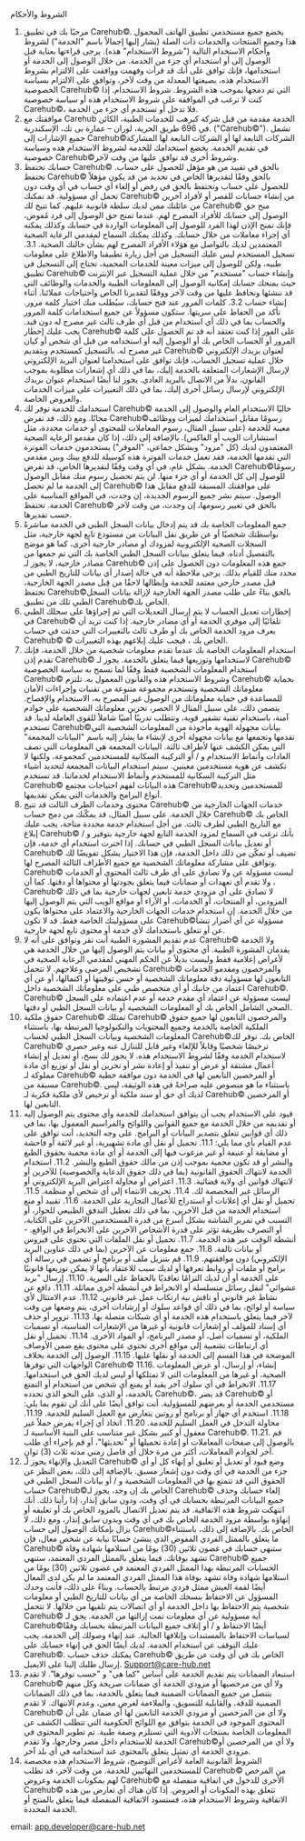الشروط والأحكام
 
1.	مرحبًا بك في تطبيق Carehub©.
يخضع جميع مستخدمي تطبيق الهاتف المحمول هذا وجميع المنتجات والخدمات ذات الصلة (يشار إليها إجمالاً باسم "الخدمة") لشروط وأحكام الاستخدام التالية ("شروط الاستخدام" هذه). يرجى قراءتها بعناية قبل الوصول إلى أو استخدام أي جزء من الخدمة. من خلال الوصول إلى الخدمة أو استخدامها، فإنك توافق على أنك قد قرأت وفهمت ووافقت على الالتزام بشروط الاستخدام هذه، بصيغتها المعدلة من وقت لآخر، وتوافق على الالتزام بسياسة الخصوصية Carehub© التي تم دمجها بموجب هذه الشروط. شروط الاستخدام. إذا كنت لا ترغب في الموافقة على شروط الاستخدام هذه أو سياسة خصوصية Carehub©، فلا تدخل أو تستخدم أي جزء من الخدمة.
2.	موافقتك مع Carehub
الخدمة مقدمة من قبل شركة كيرهب للخدمات الطبية، الكائن في 696 طريق الحرية، لوران – عمارة بى تك، الإسكندرية. ("Carehub©"). تشمل جميع الإشارات إلى Carehub©الشركات التابعة لها أو الشركات التابعة لها المشاركة في تقديم الخدمة. يخضع استخدامك للخدمة لشروط الاستخدام هذه وسياسة خصوصية Carehub©وشروط أخرى قد توافق عليها من وقت لآخر.
3.	حسابك
تحتفظ Carehub© بالحق في تقييد من هو مؤهل للحصول على حساب. تحتفظ Carehub© بالحق وفقًا لتقديرها الخاص في تحديد من قد يكون مؤهلاً للحصول على حساب وتحتفظ بالحق في رفض أو إلغاء أي حساب في أي وقت دون تحمل أي مسؤولية. قد تمكنك Carehub© من إنشاء حسابات للقصر أو لأفراد آخرين من عائلتك ممن لديك سلطة قانونية عليهم. كما تتيح لك Carehub© منح حق الوصول إلى حسابك للأفراد المصرح لهم. عندما تمنح حق الوصول إلى فرد مُفوض، فإنك تمنح الإذن لهذا الفرد للوصول إلى المعلومات الواردة في حسابك وكذلك يمكنه أي إجراء معاملات من خلال حسابك. وكذلك يمكنك السماح لمقدمي الرعاية الصحية المعتمدين لديك بالتواصل مع هؤلاء الأفراد المصرح لهم بشأن حالتك الصحية.
3.1.	تسجيل المستخدم
ليس عليك التسجيل من أجل زيارة تطبيقنا والاطلاع على معلومات طبيه، ولكن للوصول إلى ميزات معينة للخدمات المحمية، تحتاج إلى التسجيل في تطبيق Carehub© وإنشاء حساب "مستخدم" من خلال عملية التسجيل عبر الإنترنت حيث يمنحك حسابك إمكانية الوصول إلى المعلومات الطبية والخدمات والوظائف التي قد ننشئها ونحافظ عليها من وقت لآخر ووفقًا لتقديرنا الخاص واحتياجات عملائنا. أثناء إنشاء حساب 
3.2.	كلمات المرور
عند فتح حسابك، سيُطلب منك اختيار كلمة مرور. تأكد من الحفاظ على سريتها. ستكون مسؤولاً عن جميع استخدامات كلمة المرور والحساب بما في ذلك أي استخدام من قبل أي طرف ثالث غير مصرح له دون قيد. يجب عليك إخطار Carehub© على الفور إذا كنت تعتقد أنه قد تم الحصول على كلمة المرور أو الحساب الخاص بك أو الوصول إليه أو استخدامه من قبل أي شخص أو كيان غير مصرح له. بالتسجيل كمستخدم وبتقديم Carehub© لعنوان بريدك الإلكتروني خلال عملية تسجيل الحساب، فإنك توافق على استخدامنا لعنوان البريد الإلكتروني لإرسال الإشعارات المتعلقة بالخدمة إليك، بما في ذلك أي إشعارات مطلوبة بموجب القانون، بدلاً من الاتصال بالبريد العادي. يجوز لنا أيضًا استخدام عنوان بريدك الإلكتروني لإرسال رسائل أخرى إليك، بما في ذلك التغييرات على ميزات الخدمات والعروض الخاصة. 
4.	استخدامك للخدمة
توفر لك Carehub© حاليًا الاستخدام العام والوصول إلى الخدمة مجانًا. ومع ذلك، قد تفرض Carehub©رسومًا مقابل استخدامك لميزات ووظائف معينة للخدمة (على سبيل المثال، رسوم المعاملات للمحتوى أو خدمات محددة، مثل استشارات الويب أو الفاكس). بالإضافة إلى ذلك، إذا كان مقدمو الرعاية الصحية المعتمدون لديك (كل "مزود" وبشكل جماعي، "الموفر") يستخدمون خدمات الفوترة التي تقدمها الخدمة، فقد تعمل خدمات الفوترة هذه كوسيلة للدفع بينك وبين مقدمي الخدمة. بشكل عام، في أي وقت وفقًا لتقديرها الخاص، قد تفرض Carehub©رسومًا للوصول إلى كل الخدمة أو أي جزء منها. لن يتم تحصيل رسوم منك مقابل الوصول إلى الخدمة ما لم تحصل Carehub© على موافقتك المسبقة للدفع مقابل هذا الوصول. سيتم نشر جميع الرسوم الجديدة، إن وجدت، في المواقع المناسبة على الخدمة. تحتفظ Carehub© بالحق في تغيير رسومها، إن وجدت، من وقت لآخر حسب تقديرها.
5.	جمع المعلومات الخاصة بك
قد يتم إدخال بيانات السجل الطبي في الخدمة مباشرةً بواسطتك شخصيًا أو عن طريق نقل البيانات من مستودع تابع لجهة خارجية، مثل السجلات الصحية الإلكترونية لمزودك أو مصادر خارجية أخرى، كما هو موضح بالتفصيل أدناه. فيما يتعلق ببيانات السجل الطبي الخاصة بك التي تم جمعها من مصادر خارجية، لا يجوز لـ Carehub© جمع هذه المعلومات دون الحصول على إذن محدد منك للقيام بذلك. يرجى ملاحظة أنه في حالة إصدار أي بيانات للتاريخ الطبي من قبل مصدر خارجي معتمد للخدمة وإبطالها لاحقًا من قِبل مصدر الجهة الخارجية، تحتفظ Carehub©بالحق بناءً على طلب مصدر الجهة الخارجية لإزالة بيانات السجل الطبي تلك من تطبيق Carehub©الخاص بك.
6.	إخطارات تعديل الحساب
لا يتم إرسال التعديلات التي تم إجراؤها على سجلك الطبي في Carehub© تلقائيًا إلى موفري الخدمة أو أي مصادر خارجية. إذا كنت تريد أن يعرف مزود الخدمة الخاص بك أو طرف ثالث بالتغييرات التي حدثت في حساب Carehub© © الخاص بك ، فيجب عليك إبلاغهم بهذه التغييرات.
7.	استخدام المعلومات الخاصة بك
عندما تقدم معلومات شخصية من خلال الخدمة، فإنك تقدم إذن Carehub© لاستخدامها وتوزيعها فيما يتعلق بالخدمة. يجوز لـ Carehub© استخدام المعلومات الشخصية فقط وفقًا لما تسمح به سياسة الخصوصية Carehub© وشروط الاستخدام هذه والقانون المعمول به. تلتزم Carehub© بحماية معلوماتك الشخصية وتستخدم مجموعة متنوعة من تقنيات وإجراءات الأمان للمساعدة في حماية معلوماتك من الوصول غير المصرح به، الاستخدام والإفصاح. يتضمن ذلك، على سبيل المثال لا الحصر، تخزين معلوماتك الشخصية على خوادم آمنة، باستخدام تقنية تشفير قوية، وتتطلب تدريبًا أمنيًا شاملاً للقوى العاملة لدينا. قد تستخدم Carehub©بيانات مجهولة الهوية مأخوذة من المعلومات الشخصية التي تقدمها وتجمعها مع بيانات مجهولة أخرى لإنشاء ما يشار إليه باسم "البيانات المجمعة" التي يمكن الكشف عنها لأطراف ثالثة. البيانات المجمعة هي المعلومات التي تصف العادات وأنماط الاستخدام و / أو التركيبة السكانية للمستخدمين كمجموعة، ولكنها لا تكشف عن هوية مستخدمين معينين. سيتم استخدام البيانات المجمعة لتحديد أشياء مثل التركيبة السكانية للمستخدم وأنماط الاستخدام لخدماتنا. قد تستخدم Carehub© هذه البيانات لفهم احتياجات مجتمع Carehub©للمستخدمين وتحديد أنواع البرامج والخدمات التي يمكن تقديمها.
8.	محتوى وخدمات الطرف الثالث
قد تتيح Carehub© خدمات الجهات الخارجية من خلال الخدمة. على سبيل المثال، قد يمكّنك من دمج حساب Carehub© الخاص بك مع التاريخ الطبي لطرف ثالث. من أجل استخدام خدمة محددة متاحة، يجب عليك إبلاغ Carehub© بأنك ترغب في السماح لمزود الخدمة التابع لجهة خارجية بتوفير و / أو تعديل بيانات السجل الطبي في حسابك. إذا اخترت استخدام أي خدمة، فإن Carehub© تضيف أو تمكّن من ذلك داخل الخدمة، فإن هذا الاختيار يشكل تفويضًا لك وتوافق على مشاركة معلوماتك الشخصية مع جميع الأطراف الثالثة المصرح لها. Carehub© ليست مسؤولة عن ولا تصادق على أي طرف ثالث المحتوى أو الخدمات ، ولا تقدم أي تعهدات أو ضمانات فيما يتعلق بجودتها أو محتواها أو دقتها. كما أن Carehub© لا تصادق على أي مزودي خدمة تابعين لجهات خارجية بما في ذلك المزودين، أو المنتجات، أو الخدمات، أو الآراء أو مواقع الويب التي يتم الوصول إليها من خلال الخدمة. إن استخدام خدمات الجهات الخارجية والاعتماد على محتواها يكون على مسؤوليتك الخاصة فقط. قد لا تكون Carehub©مسؤولة عن أي أضرار تنشأ عن أو تتعلق باستخدامك لأي خدمة أو محتوى تابع لجهة خارجية.
9.	عدم تقديم المشورة الطبية
أنت تقر وتوافق على أنه لا Carehub© ولا الخدمة يقدمان المشورة الطبية. أي محتوى أو بيانات يتم الوصول إليها من خلال الخدمة هي لأغراض إعلامية فقط وليست بديلاً عن الحكم المهني لمقدمي الرعاية الصحية في تشخيص المرضى وعلاجهم. لا تتحمل Carehub© والمرخصون ومقدمو الخدمات التابعون لها مسؤولية دقة معلوماتك الشخصية أو حسن توقيتها أو اكتمالها، أو عن أي اعتماد من جانبك أو أي متخصص طبي على معلوماتك الشخصية داخل Carehub©. Carehub© ليست مسؤولة عن اعتماد أي مقدم خدمة أو عدم اعتماده على السجل الصحي الشامل الخاص بك أو المعلومات الشخصية أو بيانات السجل الطبي أو دقتها.
10.	حقوق ملكية Carehub©
تمتلك Carehub© والمرخصون التابعون لها جميع حقوق الملكية الخاصة بالخدمة وجميع المحتويات والتكنولوجيا المرتبطة بها، باستثناء المعلومات الشخصية وبيانات السجل الطبي لحساب Carehub©الخاص بك. توفر لك Carehub© ترخيصًا شخصيًا وقابلاً للإلغاء وغير قابل للتنازل عنه وغير حصري لاستخدام الخدمة وفقًا لشروط الاستخدام هذه. لا يجوز لك نسخ، أو تعديل أو إنشاء أعمال مشتقة أو عرض أو تنفيذ أو إعادة نشر أو تخزين أو نقل أو توزيع أي مادة مملوكة لـ Carehub© أو المرخصين التابعين لها في الخدمة دون موافقة خطية مسبقة من Carehub©. باستثناء ما هو منصوص عليه صراحةً في هذه الوثيقة، ليس لديك أي حق أو سند ملكية أو ترخيص لأي ملكية فكرية لـ Carehub© أو المرخصين التابعين لها.
11.	 قيود على الاستخدام
يجب أن يتوافق استخدامك للخدمة وأي محتوى يتم الوصول إليه أو تقديمه من خلال الخدمة مع جميع القوانين واللوائح والمراسيم المعمول بها، بما في ذلك أي قوانين تتعلق بتصدير البيانات أو البرامج. على وجه التحديد، أنت توافق على عدم القيام بأي مما يلي:
11.1.	تحميل أو نقل أي مادة تشهيرية، أو غير لائقة أو فاحشة أو مضايقة أو عنيفة أو غير مرغوب فيها إلى الخدمة أو أي مادة محمية بحقوق الطبع والنشر أو قد تكون محمية بموجب إذن من مالك حقوق الطبع والنشر.
11.2.	استخدام الخدمة لانتهاك الحقوق القانونية (بما في ذلك حقوق الدعاية والخصوصية) للآخرين أو لانتهاك قوانين أي ولاية قضائية.
11.3.	اعتراض أو محاولة اعتراض البريد الإلكتروني أو الرسائل غير المخصصة لك.
11.4.	تحريف الانتماء إلى أي شخص أو منظمة.
11.5.	تحميل أو نقل أي إعلانات أو استدراج للأعمال التجارية على الخدمة.
11.6.	تقييد أو منع استخدام الخدمة من قبل الآخرين، بما في ذلك تعطيل التدفق الطبيعي للحوار، أو التسبب في تمرير الشاشة بشكل أسرع من قدرة المستخدمين الآخرين على الكتابة، أو التصرف بطريقة تؤثر على قدرة الأشخاص الآخرين على الانخراط في الواقع. - أنشطة الوقت عبر هذه الخدمة.
11.7.	تحميل أو نقل الملفات التي تحتوي على فيروس أو بيانات تالفة.
11.8.	جمع معلومات عن الآخرين (بما في ذلك عناوين البريد الإلكتروني) دون موافقتهم.
11.9.	قم بتنزيل ملف أو برنامج أو تضمين في رسالة أي برامج أو ملفات أو روابط تعرفها أو لديك سبب للاعتقاد بأنها لا يمكن توزيعها قانونيًا على الخدمة أو أن لديك التزامًا تعاقديًا بالحفاظ على السرية.
11.10.	إرسال "بريد عشوائي" لنقل رسائل متسلسلة أو الانخراط في أنشطة أخرى مماثلة.
11.11.	دافع عن نشاط غير قانوني أو ناقش نية ارتكاب عمل غير قانوني.
11.12.	عدم الامتثال لأي سياسة أو لوائح، بما في ذلك أي قواعد سلوك أو إرشادات أخرى، يتم وضعها من وقت لآخر فيما يتعلق باستخدام هذه الخدمة أو أي شبكات متصلة بها.
11.13.	تزوير أو حذف أي إسناد للمؤلف أو إشعارات قانونية أو غيرها من الإشعارات المناسبة، أو تسميات الملكية، أو تسميات أصل، أو مصدر البرنامج، أو المواد الأخرى.
11.14.	تحميل أو نقل أي ارتباطات تشعبية إلى مواقع أخرى تحتوي على محتوى يقع ضمن الأوصاف الموضحة في هذا القسم إلى الخدمة أو نقلها عليها.
11.15.	الوصول إلى الخدمة بخلاف الواجهات التي توفرها Carehub© 
11.16.	إنشاء، أو إرسال، أو عرض المعلومات الصحية، أو غيرها من المعلومات التي لا تمتلكها أو ليس لديك الحق في استخدامها.
11.17.	الانخراط في أي سلوك آخر يقيد أو يمنع أي شخص من استخدام أو التمتع بالخدمة، أو الذي، على النحو الذي تحدده Carehub©، قد يضر Carehub© أو مستخدمي الخدمة أو يعرضهم للمسؤولية.
أنت توافق أيضًا على أنك لن تقوم بما يلي:
11.18.	استخدم أي جهاز أو برنامج أو روتين يتعارض مع العمل السليم للخدمة.
11.19.	محاولة التدخل في العمل السليم للخدمة.
11.20.	اتخاذ أي إجراء يفرض حملاً غير معقول أو كبير بشكل غير متناسب على البنية الأساسية لـ Carehub©.
11.21.	قم بالوصول إلى صفحات المعاملات أو إعادة تحميلها أو "تحديثها"، أو قم بإجراء أي طلب آخر لخوادم المعاملات، أكثر من مرة خلال أي فاصل زمني مدته ثلاث (3) ثوانٍ.
12.	 التعديل والإنهاء
يجوز لـ Carehub© وضع قيود أو تعديل أو تعليق أو إنهاء كل أو أي جزء من الخدمة في أي وقت دون إشعار مسبق. بالإضافة إلى ذلك، بغض النظر عن الحقوق التي قد تتمتع بها في المعلومات الشخصية و / أو بيانات السجل الطبي في حساب Carehub©الخاص بك إن وجد، يجوز لـ Carehub© إلغاء حسابك وحذف جميع البيانات المرتبطة بحسابك في أي وقت، ودون سابق إنذار، إذا رأينا ذلك. أنك انتهكت شروط هذه الاتفاقية. قد يتم تعديل الاتصال بالمزود الخاص بك أو تعليقه أو إنهاؤه بواسطة مزود الخدمة الخاص بك في أي وقت وبدون سابق إنذار، ومع ذلك، لا يزال بإمكانك الوصول إلى حساب Carehub©الخاص بك. بالإضافة إلى ذلك، باستثناء ما يتعلق بالممثل الفردي المفوض الذي ينشئ حسابًا نيابة عن شخص معال، فإن Carehub© ستنهي حسابك في غضون ثلاثين (30) يومًا من استلامها شهادة وفاة تشهد بوفاتك. فيما يتعلق بالممثل الفردي المعتمد، ستنهي Carehub© جميع الحسابات المرتبطة بهذا الممثل الفردي المعتمد في غضون ثلاثين (30) يومًا من استلامها شهادة وفاة تشهد بوفاة هذا الممثل الفردي المعتمد ما لم يكن لدى المعال أيضًا لقمة العيش ممثل فردي مرتبط بالحساب. وبناءً على ذلك، فأنت وحدك المسؤول عن الاحتفاظ بنسخك الخاصة من أي بيانات للتاريخ الطبي أو معلومات شخصية يتم الاحتفاظ بها داخل الخدمة أو أي اتصالات يتم تلقيها من خلالها. لا تتحمل Carehub© أية مسؤولية عن أي معلومات تمت إزالتها من الخدمة. يحق لـ Carehub©أيضًا الاحتفاظ و / أو إتلاف جميع البيانات المرتبطة بحسابك وفقًا لسياسات الاحتفاظ بالمستندات وإتلافها الحالية. عند إنهاء وصولك إلى الخدمة، يجب عليك التوقف عن استخدام الخدمة. لديك أيضًا الحق في إنهاء حسابك على Carehub©. يمكنك حذف حساب Carehub© الخاص بك في أي وقت عن طريق إرسال طلبك إلينا على الايميل. Support@care-hub.net 
13.	 استبعاد الضمانات
يتم تقديم الخدمة على أساس "كما هي" و "حسب توفرها". لا تقدم Carehub© ولا أي من مرخصيها أو مزودي الخدمة أي ضمانات صريحة وكل منهم يتنصل من جميع الضمانات الضمنية فيما يتعلق بالخدمة، بما في ذلك الضمانات الضمنية للدقة، والقابلية للتسويق، والملاءمة لغرض معين، وعدم الانتهاك. لا تقدم Carehub© ولا أي من المرخصين أو مزودي الخدمة التابعين لها أي ضمان على أن المحتوى الموجود في الخدمة يتوافق مع اللوائح الحكومية التي تتطلب الكشف عن المعلومات الخاصة بمنتجات الأدوية التي تستلزم وصفة طبية.
تم تطوير المحتوى في الخدمة للاستخدام داخل مصر وخارجها، ولا تقدم Carehub©ولا أي من المرخصين أو مزودي الخدمة أي تمثيل يتعلق بالمحتوى عند استخدامه في أي بلد آخر.
14.	الشروط القانونية العامة
لأغراض التوضيح، شروط الاستخدام هذه مخصصة للمستخدمين النهائيين للخدمة. من وقت لآخر، قد تطلب Carehub© من المرخص لهم بمكونات الخدمة وعروض Carehub© الأخرى للدخول في اتفاقية منفصلة مع Carehub© تتعلق بهذه المكونات أو العروض. إذا كان هناك أي تعارض بين هذه الاتفاقية وشروط الاستخدام هذه، فستسود الاتفاقية المنفصلة فيما يتعلق بالمنتج أو الخدمة المحددة.

email: app.developer@care-hub.net
